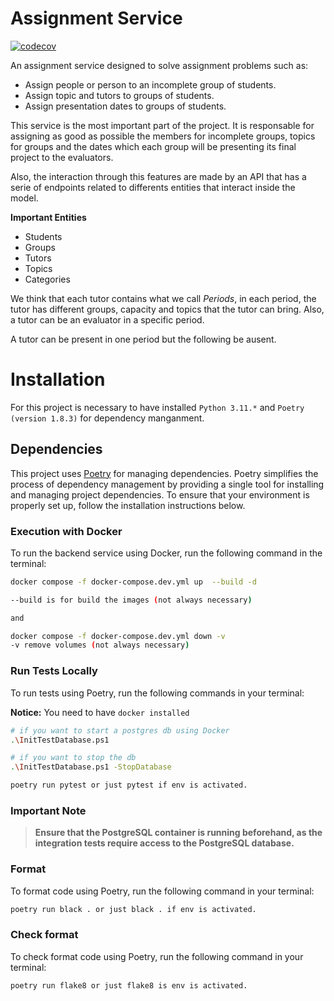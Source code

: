 # Assignment Service

[![codecov](https://codecov.io/gh/trabajo-profesional-fiuba/assignment-service/graph/badge.svg?token=88MT80VD78)](https://codecov.io/gh/trabajo-profesional-fiuba/assignment-service)

An assignment service designed to solve assignment problems such as:

- Assign people or person to an incomplete group of students.
- Assign topic and tutors to groups of students.
- Assign presentation dates to groups of students.

This service is the most important part of the project. It is responsable for assigning as good as possible 
the members for incomplete groups, topics for groups and the dates which each group will be presenting its
final project to the evaluators.

Also, the interaction through this features are made by an API that has a serie of endpoints related to differents entities that interact inside the model.

**Important Entities**
- Students
- Groups
- Tutors
- Topics
- Categories

We think that each tutor contains what we call _Periods_, in each period, the tutor has different groups, capacity and topics that the tutor can bring. Also, a tutor can be an evaluator in a specific period.

A tutor can be present in one period but the following be ausent.

# Installation 

For this project is necessary to have  installed ``Python 3.11.*`` and ``Poetry (version 1.8.3)`` for dependency manganment.

## Dependencies

This project uses [Poetry](https://python-poetry.org/) for managing dependencies. Poetry simplifies the process of dependency management by providing a single tool for installing and managing project dependencies. To ensure that your environment is properly set up, follow the installation instructions below.

### Execution with Docker

To run the backend service using Docker, run the following command in the terminal:

```bash
docker compose -f docker-compose.dev.yml up  --build -d

--build is for build the images (not always necessary)

and 

docker compose -f docker-compose.dev.yml down -v
-v remove volumes (not always necessary)
```

### Run Tests Locally

To run tests using Poetry, run the following commands in your terminal:

**Notice:** You need to have `docker installed`

```bash
# if you want to start a postgres db using Docker
.\InitTestDatabase.ps1

# if you want to stop the db
.\InitTestDatabase.ps1 -StopDatabase
```

```bash
poetry run pytest or just pytest if env is activated.
```

### Important Note

> **Ensure that the PostgreSQL container is running beforehand, as the integration tests require access to the PostgreSQL database.**

### Format

To format code using Poetry, run the following command in your terminal:

```bash
poetry run black . or just black . if env is activated.
```

### Check format

To check format code using Poetry, run the following command in your terminal:

```bash
poetry run flake8 or just flake8 is env is activated.
```
